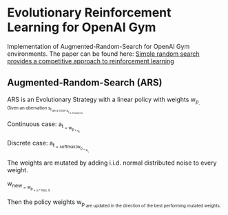 # Evolutionary Reinforcement Learning for OpenAI Gym
Implementation of Augmented-Random-Search for OpenAI Gym environments.
The paper can be found here: [Simple random search provides a competitive approach to reinforcement learning](https://arxiv.org/abs/1803.07055)

## Augmented-Random-Search (ARS)
ARS is an Evolutionary Strategy with a linear policy with weights w<sub>p<sub>.  
Given an obervation s<sub>t<sub> an a ction a<sub>t<sub> is choosen by:

Continuous case:
a<sub>t<sub> = w<sub>p<sub> * s<sub>t<sub>

Discrete case:
a<sub>t<sub> = softmax(w<sub>p<sub> * s<sub>t<sub>)
  
The weights are mutated by adding i.i.d. normal distributed noise to every weight. 

w<sub>new<sub> = w<sub>p<sub> + &alpha; * N(0, 1)

Then the policy weights w<sub>p<sub> are updated in the direction of the best performing mutated weights.
